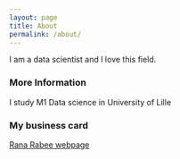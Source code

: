 ```yaml
---
layout: page
title: About
permalink: /about/
---
```



I am a data scientist and I love this field.

### More Information

I study M1 Data science in University of Lille

### My business card
[Rana Rabee webpage ](https://github.com/ranarabe/My_busniss_card/releases/latest/download/card.pdf)
